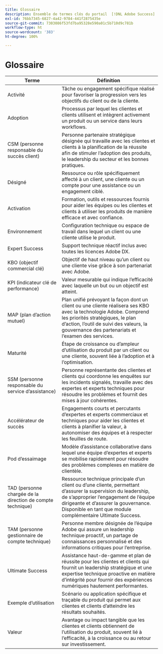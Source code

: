 ```yaml
---
title: Glossaire
description: Ensemble de termes clés du portail  [!DNL Adobe Success]  et de leurs définitions.
exl-id: 76bb7345-6827-4a42-9784-441f2875435e
source-git-commit: 7303086f53fd7ba95328e590a01c5b710d9c781b
workflow-type: ht
source-wordcount: '383'
ht-degree: 100%

---
```


# Glossaire

| Terme | Définition |
|--------------- |------------ |
| Activité | Tâche ou engagement spécifique réalisé pour favoriser la progression vers les objectifs du client ou de la cliente. |
| Adoption | Processus par lequel les clientes et clients utilisent et intègrent activement un produit ou un service dans leurs workflows. |
| CSM (personne responsable du succès client) | Personne partenaire stratégique désignée qui travaille avec les clientes et clients à la planification de la réussite afin de stimuler l’adoption des produits, le leadership du secteur et les bonnes pratiques. |
| Désigné | Ressource ou rôle spécifiquement affecté à un client, une cliente ou un compte pour une assistance ou un engagement ciblé. |
| Activation | Formation, outils et ressources fournis pour aider les équipes ou les clientes et clients à utiliser les produits de manière efficace et avec confiance. |
| Environnement | Configuration technique ou espace de travail dans lequel un client ou une cliente utilise le produit. |
| Expert Success | Support technique réactif inclus avec toutes les licences Adobe DX. |
| KBO (objectif commercial clé) | Objectif de haut niveau qu’un client ou une cliente vise grâce à son partenariat avec Adobe. |
| KPI (indicateur clé de performance) | Valeur mesurable qui indique l’efficacité avec laquelle un but ou un objectif est atteint. |
| MAP (plan d’action mutuel) | Plan unifié prévoyant la façon dont un client ou une cliente réalisera ses KBO avec la technologie Adobe. Comprend les priorités stratégiques, le plan d’action, l’outil de suivi des valeurs, la gouvernance des partenariats et l’examen des services. |
| Maturité | Étape de croissance ou d’ampleur d’utilisation du produit par un client ou une cliente, souvent liée à l’adoption et à l’optimisation. |
| SSM (personne responsable du service d’assistance) | Personne représentante des clientes et clients qui coordonne les enquêtes sur les incidents signalés, travaille avec des expertes et experts techniques pour résoudre les problèmes et fournit des mises à jour cohérentes. |
| Accélérateur de succès | Engagements courts et percutants d’expertes et experts commerciaux et techniques pour aider les clientes et clients à planifier la valeur, à autonomiser des équipes et à respecter les feuilles de route. |
| Pod d’essaimage | Modèle d’assistance collaborative dans lequel une équipe d’expertes et experts se mobilise rapidement pour résoudre des problèmes complexes en matière de clientèle. |
| TAD (personne chargée de la direction de compte technique) | Ressource technique principale d’un client ou d’une cliente, permettant d’assurer la supervision du leadership, de s’approprier l’engagement de l’équipe dirigeante et d’assurer la gouvernance. Disponible en tant que module complémentaire Ultimate Success. |
| TAM (personne gestionnaire de compte technique) | Personne membre désignée de l’équipe Adobe qui assure un leadership technique proactif, un partage de connaissances personnalisé et des informations critiques pour l’entreprise. |
| Ultimate Success | Assistance haut-de-gamme et plan de réussite pour les clientes et clients qui fournit un leadership stratégique et une expertise technique proactive en matière d’intégrité pour fournir des expériences numériques hautement performantes. |
| Exemple d’utilisation | Scénario ou application spécifique et traçable du produit qui permet aux clientes et clients d’atteindre les résultats souhaités. |
| Valeur | Avantage ou impact tangible que les clientes et clients obtiennent de l’utilisation du produit, souvent lié à l’efficacité, à la croissance ou au retour sur investissement. |
